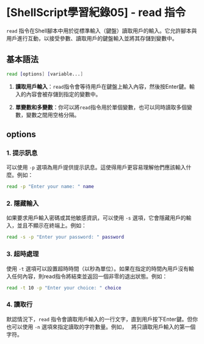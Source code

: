 # [ShellScript學習紀錄05] - read 指令

`read` 指令在Shell腳本中用於從標準輸入（鍵盤）讀取用戶的輸入。它允許腳本與用戶進行互動，以接受參數、讀取用戶的鍵盤輸入並將其存儲到變數中。

## 基本語法
```bash
read [options] [variable...]
```

1. **讀取用戶輸入**：`read`指令會等待用戶在鍵盤上輸入內容，然後按Enter鍵。輸入的內容會被存儲到指定的變數中。

2. **單變數和多變數**：你可以將`read`指令用於單個變數，也可以同時讀取多個變數，變數之間用空格分隔。

## options
### 1. 提示訊息
可以使用 `-p` 選項為用戶提供提示訊息。這使得用戶更容易理解他們應該輸入什麼。例如：
```bash
read -p "Enter your name: " name
```

### 2. 隱藏輸入
如果要求用戶輸入密碼或其他敏感資訊，可以使用 `-s` 選項，它會隱藏用戶的輸入，並且不顯示在終端上。例如：
```bash
read -s -p "Enter your password: " password
```

### 3. 超時處理
使用 `-t` 選項可以設置超時時間（以秒為單位）。如果在指定的時間內用戶沒有輸入任何內容，則read指令將結束並返回一個非零的退出狀態。例如：

```bash
read -t 10 -p "Enter your choice: " choice
```

### 4. 讀取行
默認情況下，`read` 指令會讀取用戶輸入的一行文字，直到用戶按下Enter鍵。但你也可以使用 `-n` 選項來指定讀取的字符數量。例如，` ` 將只讀取用戶輸入的第一個字符。